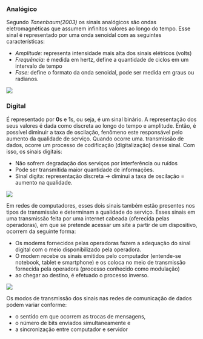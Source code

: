 ### Analógico
Segundo _Tanenbaum(2003)_ os sinais analógicos são ondas eletromagnéticas que assumem infinitos valores ao longo do tempo. Esse sinal é representado por uma onda senoidal com as seguintes características:
- _Amplitude:_ representa intensidade mais alta dos sinais elétricos (volts)
- _Frequência:_ é medida em hertz, define a quantidade de ciclos em um intervalo de tempo
- _Fase:_ define o formato da onda senoidal, pode ser medida em graus ou radianos.

![](sinal_analogico.png)

### Digital
É representado por **0**s e **1**s, ou seja, é um sinal binário. A representação dos seus valores é dada como discreta ao longo do tempo e amplitude. Então, é possível diminuir a taxa de oscilação, fenômeno este responsável pelo aumento da qualidade de serviço. Quando ocorre uma. transmissão de dados, ocorre um processo  de codificação (digitalização) desse sinal. Com isso, os sinais digitais:
- Não sofrem degradação dos serviços por interferência ou ruídos
- Pode ser transmitida maior quantidade de informações.
- Sinal digita: representação discreta -> diminui a taxa de oscilação = aumento na qualidade.

![](sinal_digital.png)

Em redes de computadores, esses dois sinais também estão presentes nos tipos de transmissão e determinam a qualidade do serviço.
Esses sinais em uma transmissão feita por uma internet cabeada (oferecida pelas operadoras), em que se pretende acessar um site a partir de um dispositivo, ocorrem da seguinte forma:
- Os modems fornecidos pelas operadoras fazem a adequação do sinal digital com o meio disponibilizado pela operadora.
- O modem recebe os sinais emitidos pelo computador (entende-se notebook, tablet e smartphone) e os coloca no meio de transmissão fornecida pela operadora (processo conhecido como modulação)
- ao chegar ao destino, é efetuado o processo inverso.

![](modos_transmissao.jpg)

Os modos de transmissão dos sinais nas redes de comunicação de dados podem variar conforme:
- o sentido em que ocorrem as trocas de mensagens, 
- o número de bits enviados simultaneamente e
- a sincronização entre computador e servidor

